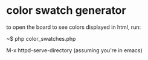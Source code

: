 # color swatch generator

to open the board to see colors displayed in html, run: 

~$ php color_swatches.php

M-x httpd-serve-directory (assuming you're in emacs)


